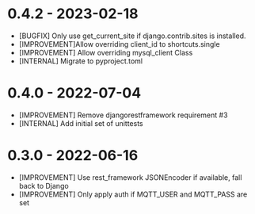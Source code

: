 # 0.4.2 - 2023-02-18

- [BUGFIX] Only use get_current_site if django.contrib.sites is installed.
- [IMPROVEMENT]Allow overriding client_id to shortcuts.single
- [IMPROVEMENT] Allow overriding mysql_client Class
- [INTERNAL] Migrate to pyproject.toml

# 0.4.0 - 2022-07-04

- [IMPROVEMENT] Remove djangorestframework requirement #3
- [INTERNAL] Add initial set of unittests

# 0.3.0 - 2022-06-16

- [IMPROVEMENT] Use rest_framework JSONEncoder if available, fall back to Django
- [IMPROVEMENT] Only apply auth if MQTT_USER and MQTT_PASS are set

